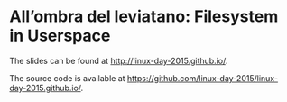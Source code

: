 # All’ombra del leviatano: Filesystem in Userspace

The slides can be found at http://linux-day-2015.github.io/.

The source code is available at https://github.com/linux-day-2015/linux-day-2015.github.io/.
